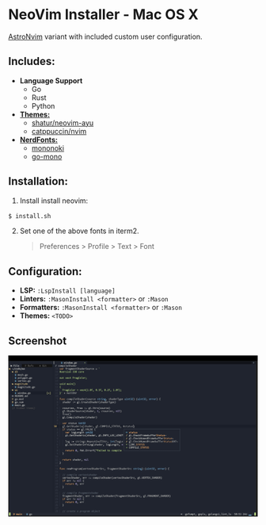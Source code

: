 # NeoVim Installer - Mac OS X

[AstroNvim](https://astronvim.github.io) variant with included custom user configuration.

## Includes:

- **Language Support**
  - Go
  - Rust
  - Python
- [**Themes:**](https://github.com/topics/neovim-theme)
  - [shatur/neovim-ayu](https://github.com/Shatur/neovim-ayu)
  - [catppuccin/nvim](https://github.com/catppuccin/nvim)
- [**NerdFonts:**](https://www.nerdfonts.com)
  - [mononoki](https://www.programmingfonts.org/#mononoki)
  - [go-mono](https://www.programmingfonts.org/#go-mono)

## Installation:

1. Install install neovim:

```sh
$ install.sh
```

2. Set one of the above fonts in iterm2.
   > Preferences > Profile > Text > Font

## Configuration:

- **LSP:** `:LspInstall [language]`
- **Linters:** `:MasonInstall <formatter>` or `:Mason`
- **Formatters:** `:MasonInstall <formatter>` or `:Mason`
- **Themes:** `<TODO>`

## Screenshot

![screen][screen]

[screen]: https://raw.githubusercontent.com/josephbharrison/nvim/main/images/screen.png
